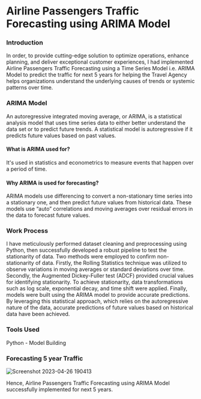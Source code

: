 # Airline Passengers Traffic Forecasting using ARIMA Model

### Introduction

In order, to provide cutting-edge solution to optimize operations, enhance planning, and deliver exceptional customer experiences, I had implemented Airline Passengers Traffic Forecasting using a Time Series Model i.e. ARIMA Model to predict the traffic for next 5 years for helping the Travel Agency helps organizations understand the underlying causes of trends or systemic patterns over time.

### ARIMA Model

An autoregressive integrated moving average, or ARIMA, is a statistical analysis model that uses time series data to either better understand the data set or to predict future trends. A statistical model is autoregressive if it predicts future values based on past values.

#### What is ARIMA used for?
It's used in statistics and econometrics to measure events that happen over a period of time.

#### Why ARIMA is used for forecasting?
ARIMA models use differencing to convert a non-stationary time series into a stationary one, and then predict future values from historical data. These models use “auto” correlations and moving averages over residual errors in the data to forecast future values.

### Work Process

I have meticulously performed dataset cleaning and preprocessing using Python, then successfully developed a robust pipeline to test the stationarity of data. Two methods were employed to confirm non-stationarity of data. Firstly, the Rolling Statistics technique was utilized to observe variations in moving averages or standard deviations over time. Secondly, the Augmented Dickey-Fuller test (ADCF) provided crucial values for identifying stationarity. To achieve stationarity, data transformations such as log scale, exponential decay, and time shift were applied. Finally, models were built using the ARIMA model to provide accurate predictions. By leveraging this statistical approach, which relies on the autoregressive nature of the data, accurate predictions of future values based on historical data have been achieved.

### Tools Used
Python - Model Building 

### Forecasting 5 year Traffic
![Screenshot 2023-04-26 190413](https://user-images.githubusercontent.com/84131752/234592220-04475387-b3c4-4ffc-92a4-98985bd19b08.png)

Hence, Airline Passengers Traffic Forecasting using ARIMA Model successfully implemented for next 5 years.
